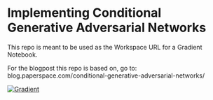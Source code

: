 # Implementing Conditional Generative Adversarial Networks

This repo is meant to be used as the Workspace URL for a Gradient Notebook.

For the blogpost this repo is based on, go to: blog.paperspace.com/conditional-generative-adversarial-networks/

[![Gradient](https://assets.paperspace.io/img/gradient-badge.svg)](https://console.paperspace.com/ml-showcase/notebook/rr8lreu6lqyv9a9?file=%2Fnotebook.ipynb)
